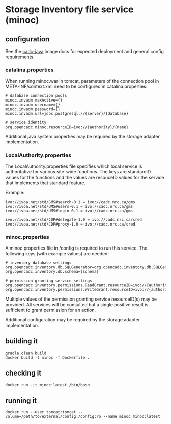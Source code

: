 # Storage Inventory file service (minoc)

## configuration
See the [cadc-java](https://github.com/opencadc/docker-base/tree/master/cadc-java) image docs 
for expected deployment and general config requirements.

### catalina.properties
When running minoc.war in tomcat, parameters of the connection pool in META-INF/context.xml need
to be configured in catalina.properties:
```
# database connection pools
minoc.invadm.maxActive={}
minoc.invadm.username={}
minoc.invadm.password={}
minoc.invadm.url=jdbc:postgresql://{server}/{database}

# service identity
org.opencadc.minoc.resourceID=ivo://{authority}/{name}
```
Additional java system properties may be required by the storage adapter implementation.

### LocalAuthority.properties
The LocalAuthority.properties file specifies which local service is authoritative for various site-wide functions. The keys
are standardID values for the functions and the values are resouceID values for the service that implements that standard 
feature.

Example:
```
ivo://ivoa.net/std/GMS#search-0.1 = ivo://cadc.nrc.ca/gms           
ivo://ivoa.net/std/UMS#users-0.1 = ivo://cadc.nrc.ca/gms    
ivo://ivoa.net/std/UMS#login-0.1 = ivo://cadc.nrc.ca/gms           

ivo://ivoa.net/std/CDP#delegate-1.0 = ivo://cadc.nrc.ca/cred
ivo://ivoa.net/std/CDP#proxy-1.0 = ivo://cadc.nrc.ca/cred
```

### minoc.properties
A minoc.properties file in /config is required to run this service.  The following keys (with example values) are needed:

```
# inventory database settings
org.opencadc.inventory.db.SQLGenerator=org.opencadc.inventory.db.SQLGenerator
org.opencadc.inventory.db.schema={schema}

# permission granting service settings
org.opencadc.inventory.permissions.ReadGrant.resourceID=ivo://{authority}/{name}
org.opencadc.inventory.permissions.WriteGrant.resourceID=ivo://{authority}/{name}
```
Multiple values of the permission granting service resourceID(s) may be provided. All services will be consulted but a single
positive result is sufficient to grant permission for an action.

Additional configuration may be required by the storage adapter implementation.

## building it
```
gradle clean build
docker build -t minoc -f Dockerfile .
```

## checking it
```
docker run -it minoc:latest /bin/bash
```

## running it
```
docker run --user tomcat:tomcat --volume=/path/to/external/config:/config:ro --name minoc minoc:latest
```

